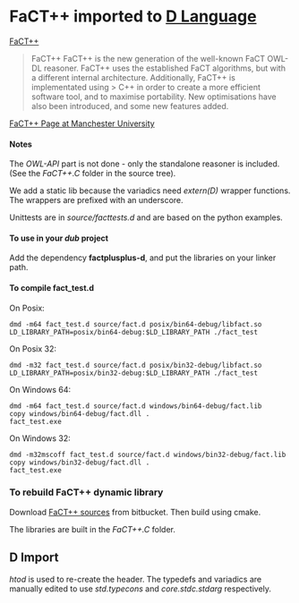 # FaCT++ imported to [D Language](http://dlang.org)

[FaCT++](http://owl.man.ac.uk/factplusplus/)
> FaCT++
> FaCT++ is the new generation of the well-known FaCT OWL-DL reasoner. FaCT++ uses the established FaCT algorithms, but with a different internal architecture. Additionally, FaCT++ is implementated using > C++ in order to create a more efficient software tool, and to maximise portability. New optimisations have also been introduced, and some new features added.

[FaCT++ Page at Manchester University](http://owl.cs.manchester.ac.uk/tools/fact/)

#### Notes

The _OWL-API_ part is not done - only the standalone reasoner is included. (See the _FaCT++.C_ folder in the source tree).

We add a static lib because the variadics need _extern(D)_ wrapper  functions.  The wrappers are prefixed with an underscore.

Unittests are in _source/facttests.d_ and are based on the python examples.

#### To use in your _dub_ project

Add the dependency __factplusplus-d__, and put the libraries on your linker path.


#### To compile __fact_test.d__

On Posix:

    dmd -m64 fact_test.d source/fact.d posix/bin64-debug/libfact.so
    LD_LIBRARY_PATH=posix/bin64-debug:$LD_LIBRARY_PATH ./fact_test

On Posix 32:

    dmd -m32 fact_test.d source/fact.d posix/bin32-debug/libfact.so
    LD_LIBRARY_PATH=posix/bin32-debug:$LD_LIBRARY_PATH ./fact_test


On Windows 64:

    dmd -m64 fact_test.d source/fact.d windows/bin64-debug/fact.lib
    copy windows/bin64-debug/fact.dll .
    fact_test.exe

On Windows 32:

    dmd -m32mscoff fact_test.d source/fact.d windows/bin32-debug/fact.lib
    copy windows/bin32-debug/fact.dll .
    fact_test.exe


### To rebuild FaCT++ dynamic library

Download [FaCT++ sources](https://bitbucket.org/dtsarkov/factplusplus) from bitbucket.
Then build using cmake.  

The libraries are built in the _FaCT++.C_ folder.

## D Import
_htod_ is used to re-create the header.  The typedefs and variadics are manually edited to use _std.typecons_ and _core.stdc.stdarg_ respectively.

